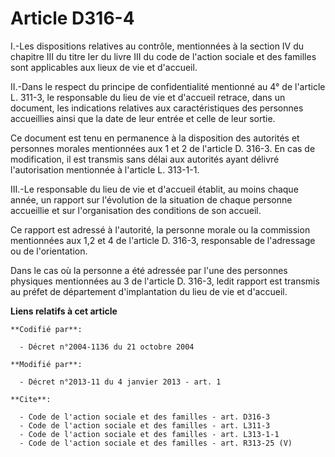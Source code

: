 # Article D316-4

I.-Les dispositions relatives au contrôle, mentionnées à la section IV du chapitre III du titre Ier du livre III du code de
l'action sociale et des familles sont applicables aux lieux de vie et d'accueil. 

II.-Dans le respect du principe de confidentialité mentionné au 4° de l'article L. 311-3, le responsable du lieu de vie et
d'accueil retrace, dans un document, les indications relatives aux caractéristiques des personnes accueillies ainsi que la
date de leur entrée et celle de leur sortie. 

Ce document est tenu en permanence à la disposition des autorités et personnes morales mentionnées aux 1 et 2 de l'article D.
316-3. En cas de modification, il est transmis sans délai aux autorités ayant délivré l'autorisation mentionnée à l'article
L. 313-1-1. 

III.-Le responsable du lieu de vie et d'accueil établit, au moins chaque année, un rapport sur l'évolution de la situation de
chaque personne accueillie et sur l'organisation des conditions de son accueil. 

Ce rapport est adressé à l'autorité, la personne morale ou la commission mentionnées aux 1,2 et 4 de l'article D. 316-3,
responsable de l'adressage ou de l'orientation. 

Dans le cas où la personne a été adressée par l'une des personnes physiques mentionnées au 3 de l'article D. 316-3, ledit
rapport est transmis au préfet de département d'implantation du lieu de vie et d'accueil.

**Liens relatifs à cet article**

	**Codifié par**:

	  - Décret n°2004-1136 du 21 octobre 2004

	**Modifié par**:

	  - Décret n°2013-11 du 4 janvier 2013 - art. 1

	**Cite**:

	  - Code de l'action sociale et des familles - art. D316-3
	  - Code de l'action sociale et des familles - art. L311-3
	  - Code de l'action sociale et des familles - art. L313-1-1
	  - Code de l'action sociale et des familles - art. R313-25 (V)
